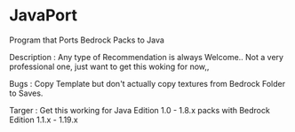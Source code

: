 # JavaPort
Program that Ports Bedrock Packs to Java

Description :
Any type of Recommendation is always Welcome..
Not a very professional one, just want to get this woking for now,,

Bugs :
Copy Template but don't actually copy textures from Bedrock Folder to Saves.

Targer :
Get this working for Java Edition 1.0 - 1.8.x packs with Bedrock Edition 1.1.x - 1.19.x 
